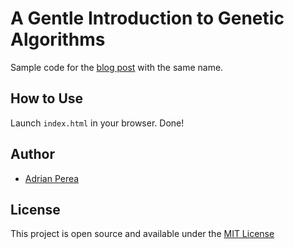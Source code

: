 # A Gentle Introduction to Genetic Algorithms

Sample code for the [blog post](https://www.adrianperea.dev/a-gentle-introduction-to-genetic-algorithms) with the same name.

## How to Use

Launch `index.html` in your browser. Done!

## Author
+ [Adrian Perea](https://www.adrianperea.dev)

## License
This project is open source and available under the [MIT License](LICENSE)